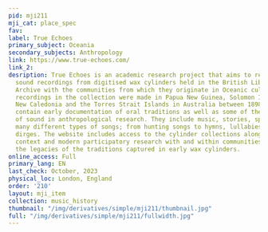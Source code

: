 ```yaml
---
pid: mji211
mji_cat: place_spec
fav: 
label: True Echoes
primary_subject: Oceania
secondary_subjects: Anthropology
link: https://www.true-echoes.com/
link_2: 
desription: True Echoes is an academic research project that aims to reconnect early
  sound recordings from digitised wax cylinders held in the British Library Sound
  Archive with the communities from which they originate in Oceanic cultures. The
  recordings in the collection were made in Papua New Guinea, Solomon Islands, Vanuatu,
  New Caledonia and the Torres Strait Islands in Australia between 1898 and 1924 and
  contain early documentation of oral traditions as well as some of the earliest uses
  of sound in anthropological research. They include music, stories, speeches and
  many different types of songs; from hunting songs to hymns, lullabies to funeral
  dirges. The website includes access to the cylinder collections alongside historical
  context and modern participatory research with and within communities that showcases
  the legacies of the traditions captured in early wax cylinders.
online_access: Full
primary_lang: EN
last_check: October, 2023
physical_loc: London, England
order: '210'
layout: mji_item
collection: music_history
thumbnail: "/img/derivatives/simple/mji211/thumbnail.jpg"
full: "/img/derivatives/simple/mji211/fullwidth.jpg"
---
```

